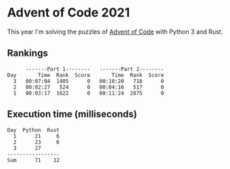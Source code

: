# Advent of Code 2021

This year I'm solving the puzzles of [Advent of Code](https://adventofcode.com/2021) with Python 3 and Rust.

## Rankings
```
      -------Part 1--------   -------Part 2--------
Day       Time  Rank  Score       Time  Rank  Score
  3   00:07:04  1405      0   00:18:20   718      0
  2   00:02:27   524      0   00:04:16   517      0
  1   00:03:17  1622      0   00:11:24  2875      0
```

## Execution time (milliseconds)
```
Day  Python  Rust
  1      21     6
  2      23     6
  3      27
-----------------
Sum      71    12
```